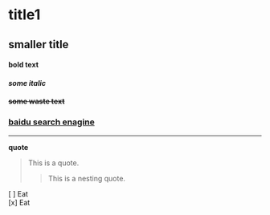 # title1
## smaller title
#### **bold text**  
#### *some italic*   
#### ~~some waste text~~ 
### [baidu search enagine](http://www.baidu.com) 
---
**quote**  
> This is a quote.  
>> This is a nesting quote.  

[ ] Eat  
[x] Eat

